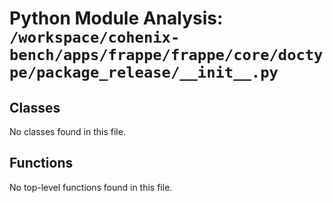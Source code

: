 # Python Module Analysis: `/workspace/cohenix-bench/apps/frappe/frappe/core/doctype/package_release/__init__.py`

## Classes

No classes found in this file.


## Functions

No top-level functions found in this file.
